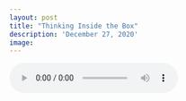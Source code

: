 ```yaml
---
layout: post
title: "Thinking Inside the Box"
description: 'December 27, 2020'
image:
---
```


<audio controls preload="metadata">
  <source src="https://docs.google.com/uc?export=open&id=1ARdpwIfrn8mQT9qfYfW-HcGAvbtlzQmQ" type="audio/mp3">
Your browser does not support the audio element.
</audio>
